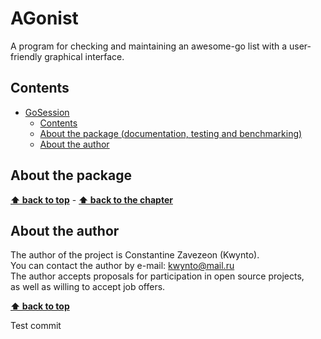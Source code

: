 # AGonist
A program for checking and maintaining an awesome-go list with a user-friendly graphical interface.

## Contents

- [GoSession](#agonist)
  - [Contents](#contents)
  - [About the package  (documentation, testing and benchmarking)](#about-the-package)
  - [About the author](#about-the-author)

## About the package

**[⬆ back to top](#agonist)** - **[⬆ back to the chapter](#about-the-package)**

## About the author

The author of the project is Constantine Zavezeon (Kwynto).  
You can contact the author by e-mail: kwynto@mail.ru  
The author accepts proposals for participation in open source projects,  
as well as willing to accept job offers.

**[⬆ back to top](#agonist)**

Test commit